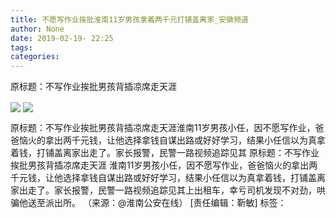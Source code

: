 ```yaml
---
title: 不愿写作业挨批淮南11岁男孩拿着两千元打铺盖离家_安徽频道
author: None
date: 2019-02-19- 22:25
tags: 
categories: 
---
```

原标题：不写作业挨批男孩背插凉席走天涯
<!-- more -->
                
<img align="center" border="0" src="http://p2.ifengimg.com/a/2019_08/4782baa494721eb_size676_w983_h550.png" />
                
<img align="center" border="0" src="http://p2.ifengimg.com/a/2016/0810/204c433878d5cf9size1_w16_h16.png" />
            
原标题：不写作业挨批男孩背插凉席走天涯淮南11岁男孩小任，因不愿写作业，爸爸恼火的拿出两千元钱，让他选择拿钱自谋出路或好好学习，结果小任信以为真拿着钱，打铺盖离家出走了。家长报警，民警一路视频追踪见其
原标题：不写作业挨批男孩背插凉席走天涯
淮南11岁男孩小任，因不愿写作业，爸爸恼火的拿出两千元钱，让他选择拿钱自谋出路或好好学习，结果小任信以为真拿着钱，打铺盖离家出走了。家长报警，民警一路视频追踪见其上出租车，幸亏司机发现不对劲，哄骗他送至派出所。
（来源：@淮南公安在线）
[责任编辑：靳敏]
标签：
 
             

